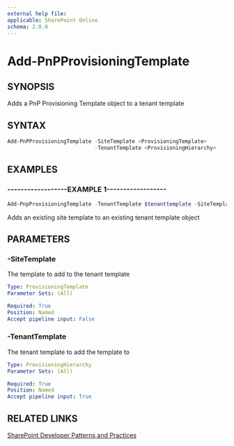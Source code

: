 ```yaml
---
external help file:
applicable: SharePoint Online
schema: 2.0.0
---
```

# Add-PnPProvisioningTemplate

## SYNOPSIS
Adds a PnP Provisioning Template object to a tenant template

## SYNTAX 

```powershell
Add-PnPProvisioningTemplate -SiteTemplate <ProvisioningTemplate>
                            -TenantTemplate <ProvisioningHierarchy>
```

## EXAMPLES

### ------------------EXAMPLE 1------------------
```powershell
Add-PnpProvisioningTemplate -TenantTemplate $tenanttemplate -SiteTemplate $sitetemplate
```

Adds an existing site template to an existing tenant template object

## PARAMETERS

### -SiteTemplate
The template to add to the tenant template

```yaml
Type: ProvisioningTemplate
Parameter Sets: (All)

Required: True
Position: Named
Accept pipeline input: False
```

### -TenantTemplate
The tenant template to add the template to

```yaml
Type: ProvisioningHierarchy
Parameter Sets: (All)

Required: True
Position: Named
Accept pipeline input: True
```

## RELATED LINKS

[SharePoint Developer Patterns and Practices](https://aka.ms/sppnp)